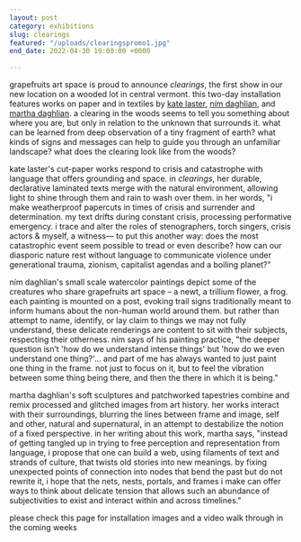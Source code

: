 ```yaml
---
layout: post
category: exhibitions
slug: clearings
featured: "/uploads/clearingspromo1.jpg"
end_date: 2022-04-30 19:00:00 +0000

---
```

grapefruits art space is proud to announce _clearings_, the first show in our new location on a wooded lot in central vermont. this two-day installation features works on paper and in textiles by [kate laster](https://katelaster.com/), [ním daghlian](http://nimdaghlian.com/art/), and [martha daghlian](http://www.marthadaghlian.com/). a clearing in the woods seems to tell you something about where you are, but only in relation to the unknown that surrounds it. what can be learned from deep observation of a tiny fragment of earth? what kinds of signs and messages can help to guide you through an unfamiliar landscape? what does the clearing look like from the woods?

kate laster's cut-paper works respond to crisis and catastrophe with language that offers grounding and space. in _clearings_, her durable, declarative laminated texts merge with the natural environment, allowing light to shine through them and rain to wash over them. in her words, "i make weatherproof papercuts in times of crisis and surrender and determination. my text drifts during constant crisis, processing performative emergency. i trace and alter the roles of stenographers, torch singers, crisis actors & myself, a witness— to put this another way: does the most catastrophic event seem possible to tread or even describe? how can our diasporic nature rest without language to communicate violence under generational trauma, zionism, capitalist agendas and a boiling planet?"

ním daghlian's small scale watercolor paintings depict some of the creatures who share grapefruits art space – a newt, a trillium flower, a frog. each painting is mounted on a post, evoking trail signs traditionally meant to inform humans about the non-human world around them. but rather than attempt to name, identify, or lay claim to things we may not fully understand, these delicate renderings are content to sit with their subjects, respecting their otherness. ním says of his painting practice, "the deeper question isn’t 'how do we understand intense things' but 'how do we even understand one thing?'... and part of me has always wanted to just paint one thing in the frame. not just to focus on it, but to feel the vibration between some thing being there, and then the there in which it is being."

martha daghlian's soft sculptures and patchworked tapestries combine and remix processed and glitched images from art history. her works interact with their surroundings, blurring the lines between frame and image, self and other, natural and supernatural, in an attempt to destabilize the notion of a fixed perspective. in her writing about this work, martha says, "instead of getting tangled up in trying to free perception and representation from language, i propose that one can build a web, using filaments of text and strands of culture, that twists old stories into new meanings. by fixing unexpected points of connection into nodes that bend the past but do not rewrite it, i hope that the nets, nests, portals, and frames i make can offer ways to think about delicate tension that allows such an abundance of subjectivities to exist and interact within and across timelines."

please check this page for installation images and a video walk through in the coming weeks